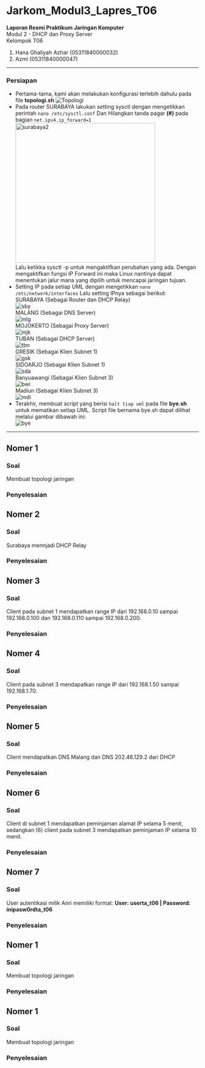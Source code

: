 # Jarkom_Modul3_Lapres_T06
<b> Laporan Resmi Praktikum Jaringan Komputer </b> <br>
Modul 2 - DHCP dan Proxy Server <br>
Kelompok T06
1. Hana Ghaliyah Azhar  (05311840000032)
2. Azmi                 (05311840000047)


------------------------------------------------------------------------------------------------------------------------------------------------------------------------------
### Persiapan
- Pertama-tama, kami akan melakukan konfigurasi terlebih dahulu pada file <b>topologi.sh</b>
![Topologi](https://user-images.githubusercontent.com/61286109/100124518-57f82700-2eae-11eb-817f-011103f5aacb.PNG) <br>
- Pada router SURABAYA lakukan setting sysctl dengan mengetikkan perintah `nano /etc/sysctl.conf` Dan Hilangkan tanda pagar <b>(#)</b> pada bagian `net.ipv4.ip_forward=1` <br>
<img width="366" alt="surabaya2" src="https://user-images.githubusercontent.com/26424136/99187024-bde5ff80-2786-11eb-8ef7-2b2c3ca18dae.PNG"> <br>
Lalu ketikka sysctl -p untuk mengaktifkan perubahan yang ada. Dengan mengaktifkan fungsi IP Forward ini maka Linux nantinya dapat menentukan jalur mana yang dipilih untuk mencapai jaringan tujuan.
- Setting IP pada setiap UML dengan mengetikkan `nano /etc/network/interfaces` Lalu setting IPnya sebagai berikut: <br>
SURABAYA (Sebagai Router dan DHCP Relay) <br>
![sby](https://user-images.githubusercontent.com/61286109/100125231-203daf00-2eaf-11eb-86ac-2a2c03567084.PNG) <br>
MALANG  (Sebagai DNS Server) <br>
![mlg](https://user-images.githubusercontent.com/61286109/100125650-95a97f80-2eaf-11eb-8ed5-203b012ed6e8.PNG) <br>
MOJOKERTO (Sebagai Proxy Server) <br>
![mjk](https://user-images.githubusercontent.com/61286109/100126705-e2da2100-2eb0-11eb-888e-489aac0122a4.PNG) <br>
TUBAN  (Sebagai DHCP Server) <br>
![tbn](https://user-images.githubusercontent.com/61286109/100127201-77dd1a00-2eb1-11eb-943f-a9fc3b429a35.PNG) <br>
GRESIK (Sebagai Klien Subnet 1) <br>
![gsk](https://user-images.githubusercontent.com/61286109/100128366-c6d77f00-2eb2-11eb-948c-f99a86d02c47.PNG) <br>
SIDOARJO (Sebagai Klien Subnet 1) <br>
![sda](https://user-images.githubusercontent.com/61286109/100131641-e40e4c80-2eb6-11eb-8f37-60bf47db1bde.PNG) <br>
Banyuawangi (Sebagai Klien Subnet 3) <br>
![bwi](https://user-images.githubusercontent.com/61286109/100133235-13be5400-2eb9-11eb-93fe-50c42af57252.PNG) <br>
Madiun (Sebagai Klien Subnet 3) <br>
![mdi](https://user-images.githubusercontent.com/61286109/100133392-48321000-2eb9-11eb-8143-7b520b3d5338.PNG) <br>
- Terakhir, membuat script yang berisi `halt tiap uml` pada file <b>bye.sh</b> untuk mematikan setiap UML. Script file bernama bye.sh dapat dilihat melalui gambar dibawah ini: <br>
![bye](https://user-images.githubusercontent.com/61286109/100133485-6ac42900-2eb9-11eb-8c18-5fefe92de51d.PNG)

------------------------------------------------------------------------------------------------------------------------------------------------------------------------------

## Nomer 1
### Soal
Membuat topologi jaringan
### Penyelesaian

## Nomer 2
### Soal
Surabaya mennjadi DHCP Relay
### Penyelesaian

## Nomer 3
### Soal
Client pada subnet 1 mendapatkan range IP dari 192.168.0.10 sampai 192.168.0.100 dan 192.168.0.110 sampai 192.168.0.200.
### Penyelesaian

## Nomer 4
### Soal
Client pada subnet 3 mendapatkan range IP dari 192.168.1.50 sampai 192.168.1.70.
### Penyelesaian

## Nomer 5
### Soal
Client mendapatkan DNS Malang dan DNS 202.46.129.2 dari DHCP
### Penyelesaian

## Nomer 6
### Soal
Client di subnet 1 mendapatkan peminjaman alamat IP selama 5 menit, sedangkan (6) client pada subnet 3 mendapatkan peminjaman IP selama 10 menit.
### Penyelesaian

## Nomer 7
### Soal
User autentikasi milik Anri memiliki format: <b>User: userta_t06 | Password: inipasw0rdta_t06</b>
### Penyelesaian

## Nomer 1
### Soal
Membuat topologi jaringan
### Penyelesaian

## Nomer 1
### Soal
Membuat topologi jaringan
### Penyelesaian
